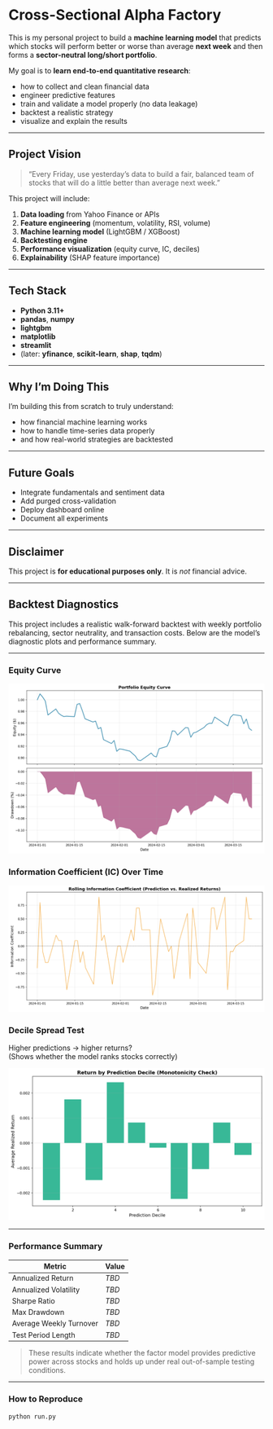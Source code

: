 # Cross-Sectional Alpha Factory

This is my personal project to build a **machine learning model** that predicts which stocks will perform better or worse than average **next week** and then forms a **sector-neutral long/short portfolio**.

My goal is to **learn end-to-end quantitative research**:
- how to collect and clean financial data
- engineer predictive features
- train and validate a model properly (no data leakage)
- backtest a realistic strategy
- visualize and explain the results

---

## Project Vision

> “Every Friday, use yesterday’s data to build a fair, balanced team of stocks that will do a little better than average next week.”

This project will include:
1. **Data loading** from Yahoo Finance or APIs  
2. **Feature engineering** (momentum, volatility, RSI, volume)  
3. **Machine learning model** (LightGBM / XGBoost)  
4. **Backtesting engine**  
5. **Performance visualization** (equity curve, IC, deciles)  
6. **Explainability** (SHAP feature importance)  

---

## Tech Stack

- **Python 3.11+**
- **pandas**, **numpy**
- **lightgbm**
- **matplotlib**
- **streamlit**
- (later: **yfinance**, **scikit-learn**, **shap**, **tqdm**)

---

## Why I’m Doing This

I’m building this from scratch to truly understand:
- how financial machine learning works
- how to handle time-series data properly
- and how real-world strategies are backtested

---

## Future Goals
- Integrate fundamentals and sentiment data  
- Add purged cross-validation  
- Deploy dashboard online  
- Document all experiments

---

## Disclaimer
This project is **for educational purposes only**. It is *not* financial advice.

---

## Backtest Diagnostics

This project includes a realistic walk-forward backtest with weekly portfolio rebalancing, sector neutrality, and transaction costs. Below are the model’s diagnostic plots and performance summary.

---

### Equity Curve
![Equity Curve](reports/plots/equity_curve.png)

### Information Coefficient (IC) Over Time
![IC Timeseries](reports/plots/ic_timeseries.png)

### Decile Spread Test
Higher predictions → higher returns?  
(Shows whether the model ranks stocks correctly)

![Decile Plot](reports/plots/deciles.png)

---

### Performance Summary

| Metric | Value |
|--------|------|
| Annualized Return | _TBD_ |
| Annualized Volatility | _TBD_ |
| Sharpe Ratio | _TBD_ |
| Max Drawdown | _TBD_ |
| Average Weekly Turnover | _TBD_ |
| Test Period Length | _TBD_ |

> These results indicate whether the factor model provides predictive power across stocks and holds up under real out-of-sample testing conditions.

---

### How to Reproduce

```bash
python run.py

